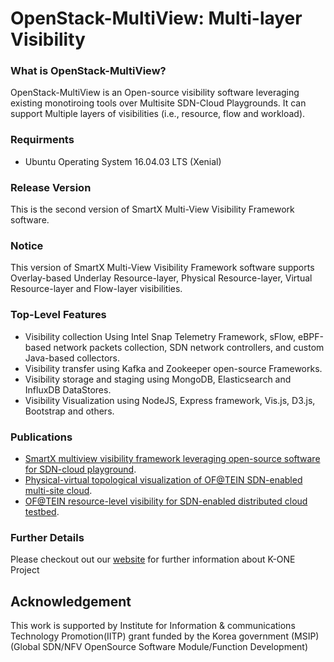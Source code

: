 # OpenStack-MultiView: Multi-layer Visibility

### What is OpenStack-MultiView?
OpenStack-MultiView is an Open-source visibility software leveraging existing monotiroing tools over Multisite SDN-Cloud Playgrounds. It can support Multiple layers of visibilities (i.e., resource, flow and workload).

### Requirments
* Ubuntu Operating System 16.04.03 LTS (Xenial)

### Release Version ###
This is the second version of SmartX Multi-View Visibility Framework software.

### Notice
This version of SmartX Multi-View Visibility Framework software supports Overlay-based Underlay Resource-layer, Physical Resource-layer, Virtual Resource-layer and Flow-layer visibilities.

### Top-Level Features
* Visibility collection Using Intel Snap Telemetry Framework, sFlow, eBPF-based network packets collection, SDN network controllers, and custom Java-based collectors.
* Visibility transfer using Kafka and Zookeeper open-source Frameworks.
* Visibility storage and staging using MongoDB, Elasticsearch and InfluxDB DataStores.
* Visibility Visualization using NodeJS, Express framework, Vis.js, D3.js, Bootstrap and others.

### Publications
* [SmartX multiview visibility framework leveraging open-source software for SDN-cloud playground](https://ieeexplore.ieee.org/document/8004242).
* [Physical-virtual topological visualization of OF@TEIN SDN-enabled multi-site cloud](https://ieeexplore.ieee.org/document/7899571).
* [OF@TEIN resource-level visibility for SDN-enabled distributed cloud testbed](https://ieeexplore.ieee.org/document/7275398).

### Further Details
Please checkout out our [website](http://opennetworking.kr/projects/k-one-collaboration-project/wiki) for further information about K-ONE Project

## Acknowledgement
This work is supported by Institute for Information & communications Technology Promotion(IITP) grant funded by the Korea government (MSIP)
(Global SDN/NFV OpenSource Software Module/Function Development)
